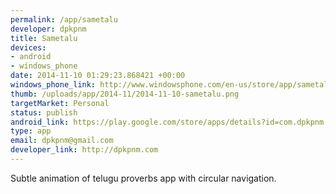 ```yaml
--- 
permalink: /app/sametalu
developer: dpkpnm
title: Sametalu
devices: 
- android
- windows_phone
date: 2014-11-10 01:29:23.868421 +00:00
windows_phone_link: http://www.windowsphone.com/en-us/store/app/sametalu/308b944c-3974-4a8b-b8bc-1f108501f560
thumb: /uploads/app/2014-11/2014-11-10-sametalu.png
targetMarket: Personal
status: publish
android_link: https://play.google.com/store/apps/details?id=com.dpkpnm.sametalu
type: app
email: dpkpnm@gmail.com
developer_link: http://dpkpnm.com
---
```


Subtle animation of telugu proverbs app with circular navigation.
